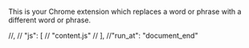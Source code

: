 This is your Chrome extension which replaces a word or phrase with a different word or phrase. 

//,
            // "js": [
            //     "content.js"
            // ],
            //"run_at": "document_end"